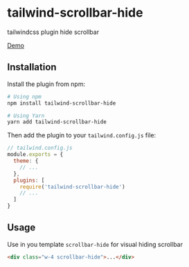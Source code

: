 # tailwind-scrollbar-hide

tailwindcss plugin hide scrollbar

[Demo](https://reslear.github.io/packages/tailwind-scroll-hide/index.html)

## Installation

Install the plugin from npm:

```sh
# Using npm
npm install tailwind-scrollbar-hide

# Using Yarn
yarn add tailwind-scrollbar-hide
```

Then add the plugin to your `tailwind.config.js` file:

```js
// tailwind.config.js
module.exports = {
  theme: {
    // ...
  },
  plugins: [
    require('tailwind-scrollbar-hide')
    // ...
  ]
}
```

## Usage

Use in you template `scrollbar-hide` for visual hiding scrollbar

```html
<div class="w-4 scrollbar-hide">...</div>
```

